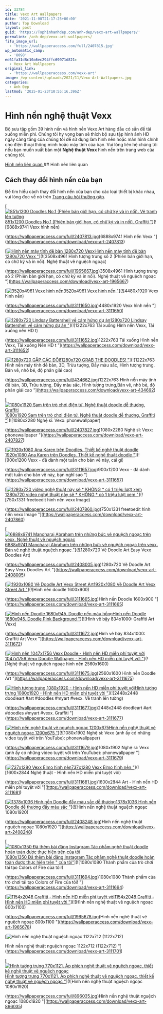 ```yaml
---
id: 33784
title: Vexx Art Wallpapers
date: '2021-11-08T21:17:25+00:00'
author: Top Download
layout: post
guid: 'https://Tophinhanhdep.com/anh-dep/vexx-art-wallpapers/'
permalink: /anh-dep/vexx-art-wallpapers/
fifu_image_url:
  - 'https://wallpaperaccess.com/full/2407815.jpg'
wp_automatic_camp:
  - '8098'
ed61fa31d8c10a6ec294ffc69971d821:
  - Vexx Art Wallpapers
original_link:
  - 'https://wallpaperaccess.com/vexx-art'
image: /wp-content/uploads/2021/11/Vexx-Art-Wallpapers.jpg
categories:
  - Ảnh Đẹp
lastmod: '2025-01-23T10:55:16.396Z'
---
```

# Hình nền nghệ thuật Vexx

Bộ sưu tập gồm 39 hình nền và hình nền Vexx Art hàng đầu có sẵn để tải xuống miễn phí. Chúng tôi hy vọng bạn sẽ thích bộ sưu tập hình ảnh HD ngày càng tăng của chúng tôi để sử dụng làm hình nền hoặc màn hình chính cho điện thoại thông minh hoặc máy tính của bạn. Vui lòng liên hệ chúng tôi nếu bạn muốn xuất bản một **Nghệ thuật Vexx** hình nền trên trang web của chúng tôi.

[Hình nền liên quan ](#related) ## Hình nền liên quan

## Cách thay đổi hình nền của bạn

Để tìm hiểu cách thay đổi hình nền của bạn cho các loại thiết bị khác nhau, vui lòng đọc về nó trên [Trang câu hỏi thường gặp](https://tophinhanhdep.com/faq/).

  
[[![851x1200 Doodles No.1 (Phiên bản giới hạn, có chữ ký và in nổi).  Vẽ tranh lên tường](https://wallpaperaccess.com/full/2407815.jpg)851x1200 Doodles No.1 (Phiên bản giới hạn, có chữ ký và in nổi). Graffiti "](https://wallpaperaccess.com/download/vexx-art-2407815)](![6888x9741 Vexx hình nền)

(https://wallpaperaccess.com/full/2407813.jpg)6888x9741 Hình nền Vexx "](https://wallpaperaccess.com/download/vexx-art-2407813)

[[![Hình nền máy tính để bàn 1280x720 Vexx](https://wallpaperaccess.com/full/2407817.jpg)Hình nền máy tính để bàn 1280x720 Vexx "](https://wallpaperaccess.com/download/vexx-art-2407817)](![3508x4961 Hình tượng trưng số 2 (Phiên bản giới hạn, có chữ ký và in nổi).  Nghệ thuật vẽ nguệch ngoạc)

(https://wallpaperaccess.com/full/1965667.jpg)3508x4961 Hình tượng trưng số 2 (Phiên bản giới hạn, có chữ ký và in nổi). Nghệ thuật vẽ nguệch ngoạc "](https://wallpaperaccess.com/download/vexx-art-1965667)

[[![3520x4961 Vexx hình nền](https://wallpaperaccess.com/full/2407819.jpg)3520x4961 Vexx hình nền "](https://wallpaperaccess.com/download/vexx-art-2407819)](![4480x1920 Vexx hình nền)

(https://wallpaperaccess.com/full/3111650.jpg)4480x1920 Vexx hình nền "](https://wallpaperaccess.com/download/vexx-art-3111650)

[[![1280x720 Lindsay Battershell về cảm hứng dự án](https://wallpaperaccess.com/full/3111651.jpg)1280x720 Lindsay Battershell về cảm hứng dự án "](https://wallpaperaccess.com/download/vexx-art-3111651)](![1222x763 Tải xuống Hình nền Vexx, Tải xuống nền HD t)

(https://wallpaperaccess.com/full/3111652.jpg)1222x763 Tải xuống Hình nền Vexx, Tải xuống Nền HD t "](https://wallpaperaccess.com/download/vexx-art-3111652)

[[![1280x720 GẤP CÁC ĐÔI!](https://wallpaperaccess.com/full/2407830.jpg)1280x720 GRAB THE DOODLES! "](https://wallpaperaccess.com/download/vexx-art-2407830)](![1222x763 Hình nền máy tính để bàn, 3D, Trừu tượng, Đầy màu sắc, Hình tượng trưng, ​​Bản vẽ, nhỏ bé, độ phân giải cao)

(https://wallpaperaccess.com/full/434662.jpg)1222x763 Hình nền máy tính để bàn, 3D, Trừu tượng, Đầy màu sắc, Hình tượng trưng, ​​Bản vẽ, nhỏ bé, độ phân giải cao "](https://wallpaperaccess.com/download/vexx-art-434662)

[[![1080x1920 Sam trên trò chơi điện tử.  Nghệ thuật doodle dễ thương, Graffiti](https://wallpaperaccess.com/full/2407971.jpg)1080x1920 Sam trên trò chơi điện tử. Nghệ thuật doodle dễ thương, Graffiti "](https://wallpaperaccess.com/download/vexx-art-2407971)](![1080x2280 Nghệ sĩ: Vexx: phonewallpaper)

(https://wallpaperaccess.com/full/2407827.jpg)1080x2280 Nghệ sĩ: Vexx: phonewallpaper "](https://wallpaperaccess.com/download/vexx-art-2407827)

[[![1920x1080 Ana Karen trên Doodles.  Thiết kế nghệ thuật doodle](https://wallpaperaccess.com/full/3111656.jpg)1920x1080 Ana Karen trên Doodles. Thiết kế nghệ thuật doodle "](https://wallpaperaccess.com/download/vexx-art-3111656)](![900x1200 Vexx - đã dành một tuần cho bản vẽ này, cái gì)

(https://wallpaperaccess.com/full/3111657.jpg)900x1200 Vexx - đã dành một tuần cho bản vẽ này, bạn nghĩ sao "](https://wallpaperaccess.com/download/vexx-art-3111657)

[[![1280x720 video nghệ thuật này sẽ * KHÔNG * có 1 triệu lượt xem](https://wallpaperaccess.com/full/3111658.jpg)1280x720 video nghệ thuật này sẽ \* KHÔNG \* có 1 triệu lượt xem "](https://wallpaperaccess.com/download/vexx-art-3111658)](![750x1331 freetoedit hình nền vexx Image)

(https://wallpaperaccess.com/full/2407860.jpg)750x1331 freetoedit hình nền vexx Image "](https://wallpaperaccess.com/download/vexx-art-2407860)

[[![6888x9741 Manoharaj Abraham trên những bức vẽ nguệch ngoạc trên vexx.  Nghệ thuật vẽ nguệch ngoạc](https://wallpaperaccess.com/full/2407820.jpg)6888x9741 Manoharaj Abraham trên những bức vẽ nguệch ngoạc trên vexx. Bản vẽ nghệ thuật nguệch ngoạc "](https://wallpaperaccess.com/download/vexx-art-2407820)](![1280x720 Vẽ Doodle Art Easy Vexx Doodles Art)

(https://wallpaperaccess.com/full/2408005.jpg)1280x720 Vẽ Doodle Art Easy Vexx Doodles Art "](https://wallpaperaccess.com/download/vexx-art-2408005)

[[![1920x1080 Vẽ Doodle Art Vexx Street Art](https://wallpaperaccess.com/full/2407836.png)1920x1080 Vẽ Doodle Art Vexx Street Art "](https://wallpaperaccess.com/download/vexx-art-2407836)](![Hình nền doodle 1600x900)

(https://wallpaperaccess.com/full/3111665.jpg)Hình nền Doodle 1600x900 "](https://wallpaperaccess.com/download/vexx-art-3111665)

[[![Hình nền Doodle 1680x945.  Doodle nền màu hồng](https://wallpaperaccess.com/full/2408019.jpg)Hình nền Doodle 1680x945. Doodle Pink Background "](https://wallpaperaccess.com/download/vexx-art-2408019)](![Hình vẽ bậy 834x1000: Graffiti Art Vexx)

(https://wallpaperaccess.com/full/3111672.jpg)Hình vẽ bậy 834x1000: Graffiti Art Vexx "](https://wallpaperaccess.com/download/vexx-art-3111672)

[[![Hình nền 1047x1756 Vexx Doodle - Hình nền HD miễn phí tuyệt vời](https://wallpaperaccess.com/full/3111673.jpg)1047x1756 Vexx Doodle Wallpaper - Hình nền HD miễn phí tuyệt vời "](https://wallpaperaccess.com/download/vexx-art-3111673)](![Nghệ thuật vẽ nguệch ngoạc hình nền 2560x1600)

(https://wallpaperaccess.com/full/3111675.jpg)2560x1600 Hình nền Doodle Art "](https://wallpaperaccess.com/download/vexx-art-3111675)

[[![Hình tượng trưng 1080x1920 - Hình nền HD miễn phí tuyệt vời](https://wallpaperaccess.com/full/3098796.jpg)Hình tượng trưng 1080x1920 - Hình nền HD miễn phí tuyệt vời "](https://wallpaperaccess.com/download/vexx-art-3098796)](![2448x2448 doodleart #art #doodles #myart #vexx.  Vẽ tranh lên tường)

(https://wallpaperaccess.com/full/3111677.jpg)2448x2448 doodleart #art #doodles #myart #vexx. Graffiti "](https://wallpaperaccess.com/download/vexx-art-3111677)

[[![Hình nền nghệ thuật vẽ nguệch ngoạc 1200x675](https://wallpaperaccess.com/full/2408073.jpg)Hình nền nghệ thuật vẽ nguệch ngoạc 1200x675 "](https://wallpaperaccess.com/download/vexx-art-2408073)](![1080x1902 Nghệ sĩ: Vexx (anh ấy có những video tuyệt vời trên YouTube): phonewallpaper)

(https://wallpaperaccess.com/full/3111679.jpg)1080x1902 Nghệ sĩ: Vexx (anh ấy có những video tuyệt vời trên YouTube): phonewallpaper "](https://wallpaperaccess.com/download/vexx-art-3111679)

[[![737x1280 Vexx Elmo hình nền](https://wallpaperaccess.com/full/3111680.jpg)737x1280 Vexx Elmo hình nền "](https://wallpaperaccess.com/download/vexx-art-3111680)](![1600x2844 Nghệ thuật - Hình nền HD miễn phí tuyệt vời)

(https://wallpaperaccess.com/full/3111681.jpg)1600x2844 Art - Hình nền HD miễn phí tuyệt vời "](https://wallpaperaccess.com/download/vexx-art-3111681)

[[![1378x1036 Hình nền Doodle đầy màu sắc dễ thương](https://wallpaperaccess.com/full/3111686.jpg)1378x1036 Hình nền Doodle dễ thương đầy màu sắc "](https://wallpaperaccess.com/download/vexx-art-3111686)](![Hình nền nghệ thuật nguệch ngoạc 1080x1920)

(https://wallpaperaccess.com/full/2408248.jpg)Hình nền nghệ thuật nguệch ngoạc 1080x1920 "](https://wallpaperaccess.com/download/vexx-art-2408248)

[[![1080x1350 Đã thêm bài đăng Instagram Tác phẩm nghệ thuật doodle hoàn toàn được thực hiện trên của tôi](https://wallpaperaccess.com/full/3111692.jpg)1080x1350 Đã thêm bài đăng Instagram Tác phẩm nghệ thuật doodle hoàn toàn được thực hiện trên " của tôi"](https://wallpaperaccess.com/download/vexx-art-3111692)](![1080x1080 Thành phẩm của trò chơi tái tạo Colors of Fire của tôi!)

(https://wallpaperaccess.com/full/3111694.jpg)1080x1080 Thành phẩm của trò chơi tái tạo Colors of Fire của tôi! "](https://wallpaperaccess.com/download/vexx-art-3111694)

[[![1154x2048 Graffiti - Hình nền HD miễn phí tuyệt vời](https://wallpaperaccess.com/full/3098632.jpg)1154x2048 Graffiti - Hình nền HD miễn phí tuyệt vời "](https://wallpaperaccess.com/download/vexx-art-3098632)](![Hình nền nghệ thuật vẽ nguệch ngoạc 800x1100)

(https://wallpaperaccess.com/full/1965678.jpg)Hình nền nghệ thuật vẽ nguệch ngoạc 800x1100 "](https://wallpaperaccess.com/download/vexx-art-1965678)

[![Hình nền nghệ thuật nguệch ngoạc 1122x712 (1122x712)](https://wallpaperaccess.com/full/3111701.jpg)

Hình nền nghệ thuật nguệch ngoạc 1122x712 (1122x712) "](https://wallpaperaccess.com/download/vexx-art-3111701)

[[![Hình tượng trưng 770x1121.  Áp phích nghệ thuật vẽ nguệch ngoạc, thiết kế nghệ thuật vẽ nguệch ngoạc](https://wallpaperaccess.com/full/3111709.jpg)Hình tượng trưng 770x1121. Áp phích nghệ thuật vẽ nguệch ngoạc, thiết kế nghệ thuật vẽ nguệch ngoạc "](https://wallpaperaccess.com/download/vexx-art-3111709)](![Hình nền nghệ thuật nguệch ngoạc 1080x1920)

(https://wallpaperaccess.com/full/896035.jpg)Hình nền nghệ thuật nguệch ngoạc 1080x1920 "](https://wallpaperaccess.com/download/vexx-art-896035)
